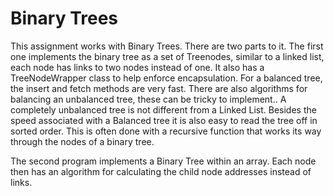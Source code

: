 # Binary Trees

This assignment works with Binary Trees.  There are two parts to it.  The first one implements the binary tree as a set of Treenodes, similar to a linked list, each node has links to two nodes instead of one.  It also has a TreeNodeWrapper class to help enforce encapsulation.  For a balanced tree, the insert and fetch methods are very fast.  There are also algorithms for balancing an unbalanced tree, these can be tricky to implement..  A completely unbalanced tree is not different from a Linked List.  Besides the speed associated with a Balanced tree it is also easy to read the tree off in sorted order.  This is often done with a recursive function that works its way through the nodes of a binary tree.   

The second program implements a Binary Tree within an array.  Each node then has an algorithm for calculating the child node addresses instead of links.
